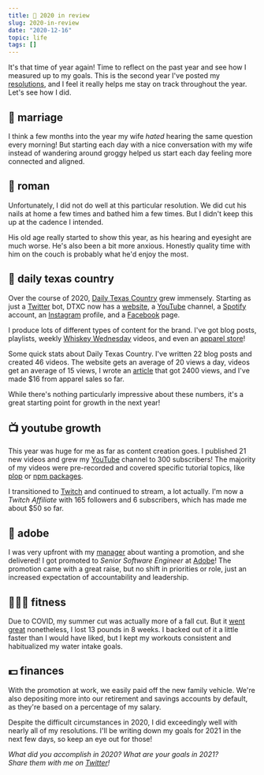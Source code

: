 ```yaml
---
title: 📅 2020 in review
slug: 2020-in-review
date: "2020-12-16"
topic: life
tags: []
---
```


It's that time of year again! Time to reflect on the past year and see how I measured up to my goals. This is the second year I've posted my [resolutions][resolutions], and I feel it really helps me stay on track throughout the year. Let's see how I did.

## 💏 marriage

I think a few months into the year my wife _hated_ hearing the same question every morning! But starting each day with a nice conversation with my wife instead of wandering around groggy helped us start each day feeling more connected and aligned.

## 🐶 roman

Unfortunately, I did not do well at this particular resolution. We did cut his nails at home a few times and bathed him a few times. But I didn't keep this up at the cadence I intended.

His old age really started to show this year, as his hearing and eyesight are much worse. He's also been a bit more anxious. Honestly quality time with him on the couch is probably what he'd enjoy the most.

## 🤠 daily texas country

Over the course of 2020, [Daily Texas Country][dtxc] grew immensely. Starting as just a [Twitter][dtxc-twitter] bot, DTXC now has a [website][dtxc], a [YouTube][dtxc-youtube] channel, a [Spotify][dtxc-spotify] account, an [Instagram][dtxc-instagram] profile, and a [Facebook][dtxc-facebook] page.

I produce lots of different types of content for the brand. I've got blog posts, playlists, weekly [Whiskey Wednesday][whiskey-wednesday] videos, and even an [apparel store][dtxc-store]!

Some quick stats about Daily Texas Country. I've written 22 blog posts and created 46 videos. The website gets an average of 20 views a day, videos get an average of 15 views, I wrote an [article][koe] that got 2400 views, and I've made $16 from apparel sales so far.

While there's nothing particularly impressive about these numbers, it's a great starting point for growth in the next year!

## 📺 youtube growth

This year was huge for me as far as content creation goes. I published 21 new videos and grew my [YouTube][youtube] channel to 300 subscribers! The majority of my videos were pre-recorded and covered specific tutorial topics, like [plop][plop] or [npm packages][npm].

I transitioned to [Twitch][twitch] and continued to stream, a lot actually. I'm now a _Twitch Affiliate_ with 165 followers and 6 subscribers, which has made me about $50 so far.

## 🎨 adobe

I was very upfront with my [manager][manager] about wanting a promotion, and she delivered! I got promoted to _Senior Software Engineer_ at [Adobe][adobe]! The promotion came with a great raise, but no shift in priorities or role, just an increased expectation of accountability and leadership.

## 🏋🏼‍♂️ fitness

Due to COVID, my summer cut was actually more of a fall cut. But it [went great][cut] nonetheless, I lost 13 pounds in 8 weeks. I backed out of it a little faster than I would have liked, but I kept my workouts consistent and habitualized my water intake goals.

## 💵 finances

With the promotion at work, we easily paid off the new family vehicle. We're also depositing more into our retirement and savings accounts by default, as they're based on a percentage of my salary.

Despite the difficult circumstances in 2020, I did exceedingly well with nearly all of my resolutions. I'll be writing down my goals for 2021 in the next few days, so keep an eye out for those!

_What did you accomplish in 2020? What are your goals in 2021?_  
_Share them with me on [Twitter][twitter]!_

[twitter]: https://twitter.com/bradgarropy
[cut]: https://twitter.com/bradgarropy/status/1320939407118139395
[adobe]: https://www.adobe.com
[manager]: https://twitter.com/nicolecornelson
[twitch]: https://twitch.tv/bradgarropy
[plop]: https://youtube.com/playlist?list=PL6Mu1AMmTL-vR7eK-1EqewignxemucVo2
[npm]: https://youtube.com/playlist?list=PL6Mu1AMmTL-sbySI5prQ6O6t79leQLUcb
[youtube]: https://youtube.com/bradgarropy
[koe]: https://dailytexascountry.com/posts/koe-wetzel-sells-out
[dtxc-spotify]: https://dailytexascountry.com/spotify
[whiskey-wednesday]: https://youtube.com/playlist?list=PLxHXw07TDx4ve5Cl9i1fiwjK7_-3cOA1U
[dtxc-store]: https://dailytexascountry.com/store
[dtxc]: https://dailytexascountry.com
[dtxc-twitter]: https://dailytexascountry.com/twitter
[dtxc-youtube]: https://dailytexascountry.com/youtube
[dtxc-instagram]: https://dailytexascountry.com/instagram
[dtxc-facebook]: https://dailytexascountry.com/facebook
[resolutions]: https://bradgarropy.com/blog/goals-for-2020
